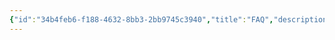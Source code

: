 ```yaml
---
{"id":"34b4feb6-f188-4632-8bb3-2bb9745c3940","title":"FAQ","description":"Overview of frequently asked questions with answers.","publish":true,"date_created":"Wednesday, October 9th 2024, 10:09:17 pm","date_modified":"Sunday, November 3rd 2024, 8:30:23 pm","editing_lock":true,"live_preview":true,"cssclasses":["mado-heading","index-page","hide-date"],"PassFrontmatter":true}
---
```




